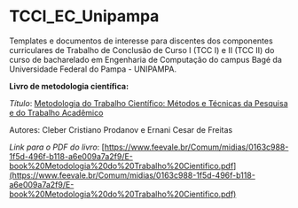 # TCCI_EC_Unipampa
Templates e documentos de interesse para discentes dos componentes curriculares de Trabalho de Conclusão de Curso I (TCC I) e II (TCC II) do curso de bacharelado em Engenharia de Computação do campus Bagé da Universidade Federal do Pampa - UNIPAMPA.


**Livro de metodologia científica:**

_Título_: [Metodologia do Trabalho Científico: Métodos e Técnicas da Pesquisa e do Trabalho Acadêmico](https://www.feevale.br/institucional/editora-feevale/metodologia-do-trabalho-cientifico---2-edicao) 

Autores: Cleber Cristiano Prodanov e Ernani Cesar de Freitas

_Link para o PDF do livro_: [https://www.feevale.br/Comum/midias/0163c988-1f5d-496f-b118-a6e009a7a2f9/E-book%20Metodologia%20do%20Trabalho%20Cientifico.pdf](https://www.feevale.br/Comum/midias/0163c988-1f5d-496f-b118-a6e009a7a2f9/E-book%20Metodologia%20do%20Trabalho%20Cientifico.pdf)
